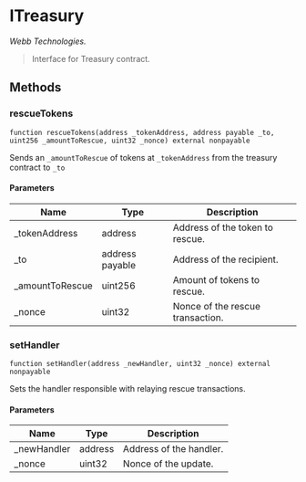 # ITreasury

*Webb Technologies.*

> Interface for Treasury contract.





## Methods

### rescueTokens

```solidity
function rescueTokens(address _tokenAddress, address payable _to, uint256 _amountToRescue, uint32 _nonce) external nonpayable
```

Sends an `_amountToRescue` of tokens at `_tokenAddress` from the treasury contract to `_to`



#### Parameters

| Name | Type | Description |
|---|---|---|
| _tokenAddress | address | Address of the token to rescue.
| _to | address payable | Address of the recipient.
| _amountToRescue | uint256 | Amount of tokens to rescue.
| _nonce | uint32 | Nonce of the rescue transaction.

### setHandler

```solidity
function setHandler(address _newHandler, uint32 _nonce) external nonpayable
```

Sets the handler responsible with relaying rescue transactions.



#### Parameters

| Name | Type | Description |
|---|---|---|
| _newHandler | address | Address of the handler.
| _nonce | uint32 | Nonce of the update.




